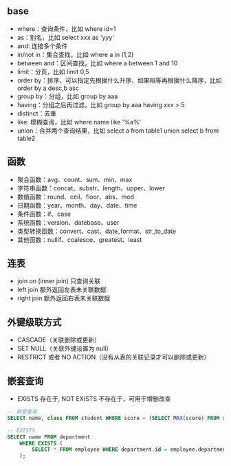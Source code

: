 ## base
- where：查询条件，比如 where id=1
- as：别名，比如 select xxx as 'yyy'
- and: 连接多个条件
- in/not in：集合查找，比如 where a in (1,2)
- between and：区间查找，比如 where a between 1 and 10
- limit：分页，比如 limit 0,5
- order by：排序，可以指定先根据什么升序、如果相等再根据什么降序，比如 order by a desc,b asc
- group by：分组，比如 group by aaa
- having：分组之后再过滤，比如 group by aaa having xxx > 5
- distinct：去重
- like: 模糊查询，比如 where name like '%a%'
- union：合并两个查询结果，比如 select a from table1 union select b from table2

## 函数
- 聚合函数：avg、count、sum、min、max
- 字符串函数：concat、substr、length、upper、lower
- 数值函数：round、ceil、floor、abs、mod
- 日期函数：year、month、day、date、time
- 条件函数：if、case
- 系统函数：version、datebase、user
- 类型转换函数：convert、cast、date_format、str_to_date
- 其他函数：nullif、coalesce、greatest、least


## 连表
- join on (inner join) 只查询关联
- left join 额外返回左表未关联数据
- right join 额外返回右表未关联数据


## 外键级联方式
- CASCADE（关联删除或更新）
- SET NULL（关联外键设置为 null）
- RESTRICT 或者 NO ACTION（没有从表的关联记录才可以删除或更新）

## 嵌套查询

- EXISTS 存在于, NOT EXISTS 不存在于，可用于增删改查
```sql
-- 嵌套查询
SELECT name, class FROM student WHERE score = (SELECT MAX(score) FROM student);

-- EXISTS
SELECT name FROM department
    WHERE EXISTS (
        SELECT * FROM employee WHERE department.id = employee.department_id
    );
```